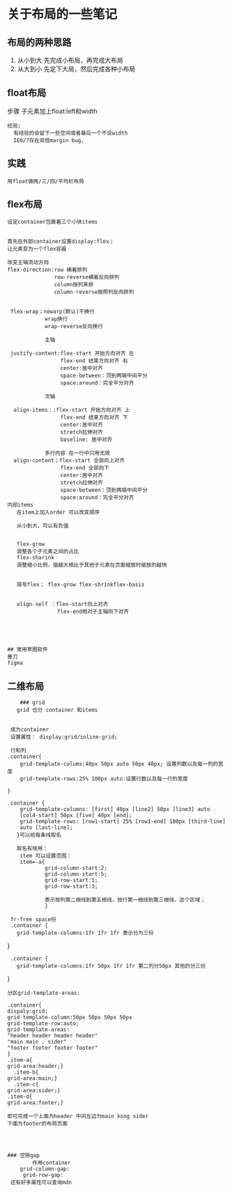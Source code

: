 # 关于布局的一些笔记

## 布局的两种思路
1. 从小到大
    先完成小布局，再完成大布局
2. 从大到小
    先定下大局，然后完成各种小布局
    
    
 ## float布局
   步骤
     子元素加上float:left和width
     
    经验;
      有经验的会留下一些空间或者最后一个不设width
      IE6/7存在双倍margin bug，
   ## 实践
    用float做两/三/四/平均栏布局
    
  ## flex布局
    设定container包裹着三个小块items
    
    
    首先在外部container设置display:flex；
    让元素变为一个flex容器
    
    改变主轴流动方向
    flex-direction:row 横着排列
                   row-reverse横着反向排列
                   column按列来排
                   column-reverse按照列反向排列
                   
                   
     flex-wrap；nowarp(默认)不换行 
                wrap换行
                wrap-reverse反向换行
                
                主轴
                
     justify-content:flex-start 开始方向对齐 左
                     flex-end 结束方向对齐 右
                     center:居中对齐
                     space-between：顶到两端中间平分
                     space:around：完全平分对齐
                     
                次轴
      
      align-items：:flex-start 开始方向对齐 上
                     flex-end 结束方向对齐 下
                     center:居中对齐
                     stretch拉伸对齐
                     baseline: 居中对齐
                     
                多行内容 在一行中只用无效
      align-content；flex-start 全部向上对齐
                     flex-end 全部向下
                     center:居中对齐
                     stretch拉伸对齐
                     space-between：顶到两端中间平分
                     space:around：完全平分对齐
    内部items
       在item上加入order 可以改变顺序
       
       从小到大，可以有负值
       
       
       flex-grow
       调整各个子元素之间的占比 
       flex-sharink
       调整缩小比例，值越大相比于其他子元素在页面缩放时缩放的越快
       
       
       简写flex； flex-grow flex-shrinkflex-basis
       
       
       align-self ：flex-start向上对齐
                    flex-end相对于主轴向下对齐
    
    
    
    
    
    ## 常用草图软件 
    墨刀
    figma
  ## 二维布局
        ### grid
       grid 也分 container 和items
       
       
     成为container
     设置属性： display:grid/inline-grid;
     
     行和列
    .container{
        grid-template-colums:40px 50px auto 50px 40px; 设置列数以及每一列的宽度
        grid-template-rows:25% 100px auto:设置行数以及每一行的宽度
        
    }
    
    .container {
        grid-template-columns: [first] 40px [line2] 50px [line3] auto
        [col4-start] 50px [five] 40px [end];
        grid-template-rows: [row1-start] 25% [row1-end] 100px [third-line]
        auto [last-line];
       }可以给每条线取名
       
       取名有啥用：
        item 可以设置范围：
        item=-a{
                grid-column-start:2;
                grid-column-start:5;
                grid-row-start:1;
                grid-row-start:3;
                
                表示按列第二根线到第五根线，按行第一根线到第三根线，这个区域；
                }
     
     fr-free space份
     .container {
       grid-template-columns:1fr 1fr 1fr 表示分为三份
}

     .container {
       grid-template-columns:1fr 50px 1fr 1fr 第二列分50px 其他的分三份
} 
    
    
    分区grid-template-areas:
    
    .container{
    dispaly:grid;
    grid-template-column:50px 50px 50px 50px
    grid-template-row:auto;
    grid-template-areas:
    "header header header header"
    "main main . sider"
    "footer footer footer footer"
    }
    .item-a{
    grid-area:header;}
      .item-b{
    grid-area:main;}
      .item-c{
    grid-area:sider;}  
    .item-d{
    grid-area:footer;}
    
    即可完成一个上面为header 中间左边为main kong sider
    下面为footer的布局页面
    
    
    
    
    ### 空隙gap
            作用container
        grid-column-gap:
         grid-row-gap:
     还有好多属性可以查询mdn
    
                        
